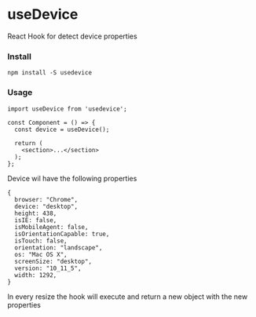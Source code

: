 # useDevice
React Hook for detect device properties

### Install

```
npm install -S usedevice
```

### Usage

```
import useDevice from 'usedevice';

const Component = () => {
  const device = useDevice();
  
  return (
    <section>...</section>
  );
};
```

Device wil have the following properties

```
{
  browser: "Chrome",
  device: "desktop",
  height: 438,
  isIE: false,
  isMobileAgent: false,
  isOrientationCapable: true,
  isTouch: false,
  orientation: "landscape",
  os: "Mac OS X",
  screenSize: "desktop",
  version: "10_11_5",
  width: 1292,
}
```

In every resize the hook will execute and return a new object with the new properties
